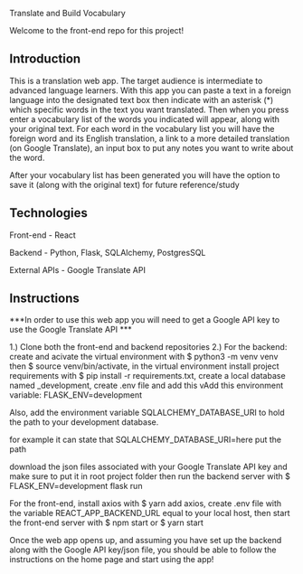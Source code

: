 Translate and Build Vocabulary

Welcome to the front-end repo for this project!

## Introduction

This is a translation web app. The target audience is intermediate to advanced language learners. With this app you can paste a text in a foreign language into the designated text box then indicate with an asterisk (*) which specific words in the text you want translated. Then when you press enter a vocabulary list of the words you indicated will appear, along with your original text. For each word in the vocabulary list you will have the foreign word and its English translation, a link to a more detailed translation (on Google Translate), an input box to put any notes you want to write about the word. 

After your vocabulary list has been generated you will have the option to save it (along with the original text) for future reference/study


## Technologies

Front-end - React

Backend - Python, Flask, SQLAlchemy, PostgresSQL

External APIs - Google Translate API 

## Instructions

***In order to use this web app you will need to get a Google API key to use the Google Translate API ***

1.) Clone both the front-end and backend repositories
2.) For the backend: create and acivate the virtual environment with $ python3 -m venv venv then
$ source venv/bin/activate, in the virtual environment install project requirements with $ pip install -r requirements.txt, create a local database named _development, 
create .env file and add this vAdd this environment variable: FLASK_ENV=development

Also, add the environment variable SQLALCHEMY_DATABASE_URI to hold the path to your development database.

for example it can state that SQLALCHEMY_DATABASE_URI=here put the path

download the json files associated with your Google Translate API key and make sure to put it in root project folder
then run the backend server with $ FLASK_ENV=development flask run


For the front-end, install axios with $ yarn add axios, create .env file with the variable REACT_APP_BACKEND_URL equal to your local host, then start the front-end server with
$ npm start or $ yarn start

Once the web app opens up, and assuming you have set up the backend along with the Google API key/json file, you should be able to follow the instructions on the home page and start using the app!



